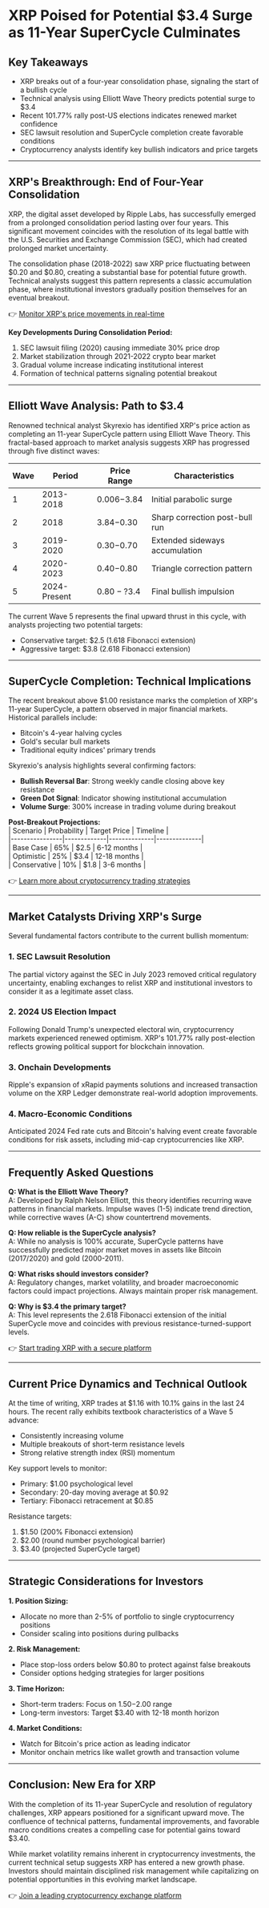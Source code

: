 # XRP Poised for Potential $3.4 Surge as 11-Year SuperCycle Culminates  

## Key Takeaways  
- XRP breaks out of a four-year consolidation phase, signaling the start of a bullish cycle  
- Technical analysis using Elliott Wave Theory predicts potential surge to $3.4  
- Recent 101.77% rally post-US elections indicates renewed market confidence  
- SEC lawsuit resolution and SuperCycle completion create favorable conditions  
- Cryptocurrency analysts identify key bullish indicators and price targets  

---

## XRP's Breakthrough: End of Four-Year Consolidation  

XRP, the digital asset developed by Ripple Labs, has successfully emerged from a prolonged consolidation period lasting over four years. This significant movement coincides with the resolution of its legal battle with the U.S. Securities and Exchange Commission (SEC), which had created prolonged market uncertainty.  

The consolidation phase (2018-2022) saw XRP price fluctuating between $0.20 and $0.80, creating a substantial base for potential future growth. Technical analysts suggest this pattern represents a classic accumulation phase, where institutional investors gradually position themselves for an eventual breakout.  

👉 [Monitor XRP's price movements in real-time](https://bit.ly/okx-bonus)  

**Key Developments During Consolidation Period:**  
1. SEC lawsuit filing (2020) causing immediate 30% price drop  
2. Market stabilization through 2021-2022 crypto bear market  
3. Gradual volume increase indicating institutional interest  
4. Formation of technical patterns signaling potential breakout  

---

## Elliott Wave Analysis: Path to $3.4  

Renowned technical analyst Skyrexio has identified XRP's price action as completing an 11-year SuperCycle pattern using Elliott Wave Theory. This fractal-based approach to market analysis suggests XRP has progressed through five distinct waves:  

| Wave | Period       | Price Range | Characteristics                  |  
|------|--------------|-------------|-----------------------------------|  
| 1    | 2013-2018    | $0.006-$3.84| Initial parabolic surge           |  
| 2    | 2018         | $3.84-$0.30 | Sharp correction post-bull run    |  
| 3    | 2019-2020    | $0.30-$0.70 | Extended sideways accumulation    |  
| 4    | 2020-2023    | $0.40-$0.80 | Triangle correction pattern       |  
| 5    | 2024-Present | $0.80-?$3.4 | Final bullish impulsion           |  

The current Wave 5 represents the final upward thrust in this cycle, with analysts projecting two potential targets:  
- Conservative target: $2.5 (1.618 Fibonacci extension)  
- Aggressive target: $3.8 (2.618 Fibonacci extension)  

---

## SuperCycle Completion: Technical Implications  

The recent breakout above $1.00 resistance marks the completion of XRP's 11-year SuperCycle, a pattern observed in major financial markets. Historical parallels include:  
- Bitcoin's 4-year halving cycles  
- Gold's secular bull markets  
- Traditional equity indices' primary trends  

Skyrexio's analysis highlights several confirming factors:  
- **Bullish Reversal Bar**: Strong weekly candle closing above key resistance  
- **Green Dot Signal**: Indicator showing institutional accumulation  
- **Volume Surge**: 300% increase in trading volume during breakout  

**Post-Breakout Projections:**  
| Scenario       | Probability | Target Price | Timeline     |  
|----------------|-------------|--------------|--------------|  
| Base Case      | 65%         | $2.5         | 6-12 months  |  
| Optimistic     | 25%         | $3.4         | 12-18 months |  
| Conservative   | 10%         | $1.8         | 3-6 months   |  

👉 [Learn more about cryptocurrency trading strategies](https://bit.ly/okx-bonus)  

---

## Market Catalysts Driving XRP's Surge  

Several fundamental factors contribute to the current bullish momentum:  

### 1. **SEC Lawsuit Resolution**  
The partial victory against the SEC in July 2023 removed critical regulatory uncertainty, enabling exchanges to relist XRP and institutional investors to consider it as a legitimate asset class.  

### 2. **2024 US Election Impact**  
Following Donald Trump's unexpected electoral win, cryptocurrency markets experienced renewed optimism. XRP's 101.77% rally post-election reflects growing political support for blockchain innovation.  

### 3. **Onchain Developments**  
Ripple's expansion of xRapid payments solutions and increased transaction volume on the XRP Ledger demonstrate real-world adoption improvements.  

### 4. **Macro-Economic Conditions**  
Anticipated 2024 Fed rate cuts and Bitcoin's halving event create favorable conditions for risk assets, including mid-cap cryptocurrencies like XRP.  

---

## Frequently Asked Questions  

**Q: What is the Elliott Wave Theory?**  
A: Developed by Ralph Nelson Elliott, this theory identifies recurring wave patterns in financial markets. Impulse waves (1-5) indicate trend direction, while corrective waves (A-C) show countertrend movements.  

**Q: How reliable is the SuperCycle analysis?**  
A: While no analysis is 100% accurate, SuperCycle patterns have successfully predicted major market moves in assets like Bitcoin (2017/2020) and gold (2000-2011).  

**Q: What risks should investors consider?**  
A: Regulatory changes, market volatility, and broader macroeconomic factors could impact projections. Always maintain proper risk management.  

**Q: Why is $3.4 the primary target?**  
A: This level represents the 2.618 Fibonacci extension of the initial SuperCycle move and coincides with previous resistance-turned-support levels.  

👉 [Start trading XRP with a secure platform](https://bit.ly/okx-bonus)  

---

## Current Price Dynamics and Technical Outlook  

At the time of writing, XRP trades at $1.16 with 10.1% gains in the last 24 hours. The recent rally exhibits textbook characteristics of a Wave 5 advance:  
- Consistently increasing volume  
- Multiple breakouts of short-term resistance levels  
- Strong relative strength index (RSI) momentum  

Key support levels to monitor:  
- Primary: $1.00 psychological level  
- Secondary: 20-day moving average at $0.92  
- Tertiary: Fibonacci retracement at $0.85  

Resistance targets:  
1. $1.50 (200% Fibonacci extension)  
2. $2.00 (round number psychological barrier)  
3. $3.40 (projected SuperCycle target)  

---

## Strategic Considerations for Investors  

**1. Position Sizing:**  
- Allocate no more than 2-5% of portfolio to single cryptocurrency positions  
- Consider scaling into positions during pullbacks  

**2. Risk Management:**  
- Place stop-loss orders below $0.80 to protect against false breakouts  
- Consider options hedging strategies for larger positions  

**3. Time Horizon:**  
- Short-term traders: Focus on $1.50-$2.00 range  
- Long-term investors: Target $3.40 with 12-18 month horizon  

**4. Market Conditions:**  
- Watch for Bitcoin's price action as leading indicator  
- Monitor onchain metrics like wallet growth and transaction volume  

---

## Conclusion: New Era for XRP  

With the completion of its 11-year SuperCycle and resolution of regulatory challenges, XRP appears positioned for a significant upward move. The confluence of technical patterns, fundamental improvements, and favorable macro conditions creates a compelling case for potential gains toward $3.40.  

While market volatility remains inherent in cryptocurrency investments, the current technical setup suggests XRP has entered a new growth phase. Investors should maintain disciplined risk management while capitalizing on potential opportunities in this evolving market landscape.  

👉 [Join a leading cryptocurrency exchange platform](https://bit.ly/okx-bonus)